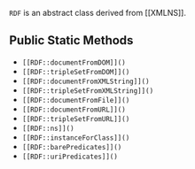 `RDF` is an abstract class derived from [[XMLNS]].

## Public Static Methods

* `[[RDF::documentFromDOM]]()`
* `[[RDF::tripleSetFromDOM]]()`
* `[[RDF::documentFromXMLString]]()`
* `[[RDF::tripleSetFromXMLString]]()`
* `[[RDF::documentFromFile]]()`
* `[[RDF::documentFromURL]]()`
* `[[RDF::tripleSetFromURL]]()`
* `[[RDF::ns]]()`
* `[[RDF::instanceForClass]]()`
* `[[RDF::barePredicates]]()`
* `[[RDF::uriPredicates]]()`

